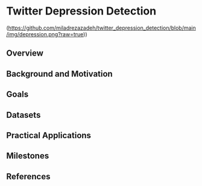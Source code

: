# Twitter Depression Detection
(https://github.com/miladrezazadeh/twitter_depression_detection/blob/main/img/depression.png?raw=true))
## Overview

## Background and Motivation

## Goals

## Datasets

## Practical Applications

## Milestones

## References

